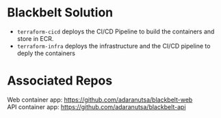 # Blackbelt Solution

- `terraform-cicd` deploys the CI/CD Pipeline to build the containers and store in ECR.
- `terraform-infra` deploys the infrastructure and the CI/CD pipeline to deply the containers

# Associated Repos
Web container app: https://github.com/adaranutsa/blackbelt-web  
API container app: https://github.com/adaranutsa/blackbelt-api